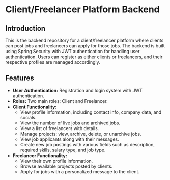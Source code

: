 # Client/Freelancer Platform Backend

## Introduction
This is the backend repository for a client/freelancer platform where clients can post jobs and freelancers can apply for those jobs. The backend is built using Spring Security with JWT authentication for handling user authentication. Users can register as either clients or freelancers, and their respective profiles are managed accordingly.

## Features
- **User Authentication:** Registration and login system with JWT authentication.
- **Roles:** Two main roles: Client and Freelancer.
- **Client Functionality:**
  - View profile information, including contact info, company data, and socials.
  - View the number of live jobs and archived jobs.
  - View a list of freelancers with details.
  - Manage projects: view, archive, delete, or unarchive jobs.
  - View job applicants along with their messages.
  - Create new job postings with various fields such as description, required skills, salary type, and job type.
- **Freelancer Functionality:**
  - View their own profile information.
  - Browse available projects posted by clients.
  - Apply for jobs with a personalized message to the client.
